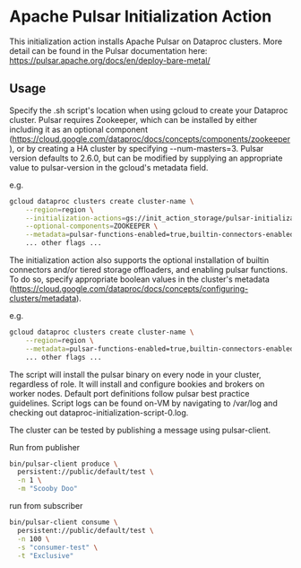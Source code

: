 # Apache Pulsar Initialization Action

This initialization action installs Apache Pulsar on Dataproc clusters. More detail can be found in the Pulsar documentation here: https://pulsar.apache.org/docs/en/deploy-bare-metal/

## Usage

Specify the .sh script's location when using gcloud to create your Dataproc cluster. Pulsar requires Zookeeper, which can be installed by either including it as an optional component (https://cloud.google.com/dataproc/docs/concepts/components/zookeeper), or by creating a HA cluster by specifying --num-masters=3. Pulsar version defaults to 2.6.0, but can be modified by supplying an appropriate value to pulsar-version in the gcloud's metadata field. 

e.g.
```bash
gcloud dataproc clusters create cluster-name \
    --region=region \
    --initialization-actions=gs://init_action_storage/pulsar-initialization-action.sh \
    --optional-components=ZOOKEEPER \
    --metadata=pulsar-functions-enabled=true,builtin-connectors-enabled=true,tiered-storage-offloaders-enabled=true... \
    ... other flags ...
```

The initialization action also supports the optional installation of builtin connectors and/or tiered storage offloaders, and enabling pulsar functions. To do so, specify appropriate boolean values in the cluster's metadata (https://cloud.google.com/dataproc/docs/concepts/configuring-clusters/metadata).

e.g.
```bash
gcloud dataproc clusters create cluster-name \
    --region=region \
    --metadata=pulsar-functions-enabled=true,builtin-connectors-enabled=true,tiered-storage-offloaders-enabled=true... \
    ... other flags ...
```

The script will install the pulsar binary on every node in your cluster, regardless of role. It will install and configure bookies and brokers on worker nodes. Default port definitions follow pulsar best practice guidelines. Script logs can be found on-VM by navigating to /var/log and checking out dataproc-initialization-script-0.log. 


The cluster can be tested by publishing a message using pulsar-client. 

Run from publisher
```bash
bin/pulsar-client produce \
  persistent://public/default/test \
  -n 1 \
  -m "Scooby Doo"
```

run from subscriber
```bash
bin/pulsar-client consume \
  persistent://public/default/test \
  -n 100 \
  -s "consumer-test" \
  -t "Exclusive"
```

